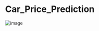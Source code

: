 # Car_Price_Prediction
![image](https://user-images.githubusercontent.com/91002702/216335543-47a9b236-c97c-43fe-a01c-d1bf74aff73b.png)
